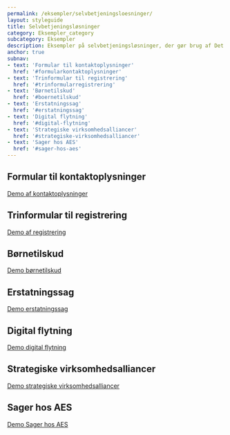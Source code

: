 ```yaml
---
permalink: /eksempler/selvbetjeningsloesninger/
layout: styleguide
title: Selvbetjeningsløsninger
category: Eksempler_category
subcategory: Eksempler
description: Eksempler på selvbetjeningsløsninger, der gør brug af Det Fælles Designsystem
anchor: true
subnav:
- text: 'Formular til kontaktoplysninger'
  href: '#formularkontaktoplysninger'
- text: 'Trinformular til registrering'
  href: '#trinformularregistrering'
- text: 'Børnetilskud'
  href: '#boernetilskud'
- text: 'Erstatningssag'
  href: '#erstatningssag'
- text: 'Digital flytning'
  href: '#digital-flytning'
- text: 'Strategiske virksomhedsalliancer'
  href: '#strategiske-virksomhedsalliancer'
- text: 'Sager hos AES'
  href: '#sager-hos-aes'
---
```


<!-- Formular til kontaktoplysninger -->
<h2 id="formularkontaktoplysninger">Formular til kontaktoplysninger</h2>
<div class="row screenshot-gallery d-none">
  <div class="col-12 col-sm-6 col-md-4 mb-6">
    <a href="{{ site.baseurl }}/pages/eksempler/formular-til-kontaktoplysninger/formular-1/?r=/eksempler/selvbetjeningsloesninger/%23formularkontaktoplysninger" title="Formular til kontaktoplysninger, 1. side: Oplysninger om dig" class="screenshot d-block"></a>
  </div>
  <div class="col-12 col-sm-6 col-md-4 mb-6">
    <a href="{{ site.baseurl }}/pages/eksempler/formular-til-kontaktoplysninger/formular-2/?r=/eksempler/selvbetjeningsloesninger/%23formularkontaktoplysninger" title="Formular til kontaktoplysninger, 2. side: Bekræft oplysninger" class="screenshot d-block"></a>
  </div>
  <div class="col-12 col-sm-6 col-md-4 mb-4">
    <a href="{{ site.baseurl }}/pages/eksempler/formular-til-kontaktoplysninger/formular-3/?r=/eksempler/selvbetjeningsloesninger/%23formularkontaktoplysninger" title="Formular til kontaktoplysninger, 3. side: Kvittering" class="screenshot d-block"></a>
  </div>
</div>
<a class="button button-secondary" href="{{ site.baseurl }}/pages/eksempler/formular-til-kontaktoplysninger/formular-1/?r=/eksempler/selvbetjeningsloesninger/%23formularkontaktoplysninger">Demo af kontaktoplysninger</a>

<!-- Trinformular til registrering -->
<h2 id="trinformularregistrering">Trinformular til registrering</h2>
<div class="row screenshot-gallery d-none">
  <div class="col-12 col-sm-6 col-md-4 mb-6">
    <a href="{{ site.baseurl }}/pages/eksempler/trinformular-til-registrering/registrering-1/?r=/eksempler/selvbetjeningsloesninger/%23trinformularregistrering" title="Trinformular til registrering, 1. side: Vælg personer" class="screenshot d-block"></a>
  </div>
  <div class="col-12 col-sm-6 col-md-4 mb-6">
    <a href="{{ site.baseurl }}/pages/eksempler/trinformular-til-registrering/registrering-2/?r=/eksempler/selvbetjeningsloesninger/%23trinformularregistrering" title="Trinformular til registrering, 2. side: Vælg noget mere" class="screenshot d-block"></a>
  </div>
  <div class="col-12 col-sm-6 col-md-4 mb-6">
    <a href="{{ site.baseurl }}/pages/eksempler/trinformular-til-registrering/registrering-3/?r=/eksempler/selvbetjeningsloesninger/%23trinformularregistrering" title="Trinformular til registrering, 3. side: Vedhæft dokumenter" class="screenshot d-block"></a>
  </div>
  <div class="col-12 col-sm-6 col-md-4 mb-6">
    <a href="{{ site.baseurl }}/pages/eksempler/trinformular-til-registrering/registrering-4/?r=/eksempler/selvbetjeningsloesninger/%23trinformularregistrering" title="Trinformular til registrering, 4. side: Tidligere registrering" class="screenshot d-block"></a>
  </div>
  <div class="col-12 col-sm-6 col-md-4 mb-6">
    <a href="{{ site.baseurl }}/pages/eksempler/trinformular-til-registrering/registrering-5/?r=/eksempler/selvbetjeningsloesninger/%23trinformularregistrering" title="Trinformular til registrering, 5. side: Kontaktoplysninger" class="screenshot d-block"></a>
  </div>
  <div class="col-12 col-sm-6 col-md-4 mb-6">
    <a href="{{ site.baseurl }}/pages/eksempler/trinformular-til-registrering/registrering-6/?r=/eksempler/selvbetjeningsloesninger/%23trinformularregistrering" title="Trinformular til registrering, 6. side: Opsummering" class="screenshot d-block"></a>
  </div>
  <div class="col-12 col-sm-6 col-md-4 mb-4">
    <a href="{{ site.baseurl }}/pages/eksempler/trinformular-til-registrering/registrering-7/?r=/eksempler/selvbetjeningsloesninger/%23trinformularregistrering" title="Trinformular til registrering, 7. side: Kvittering" class="screenshot d-block"></a>
  </div>
</div>
<a class="button button-secondary" href="{{ site.baseurl }}/pages/eksempler/trinformular-til-registrering/registrering-1/?r=/eksempler/selvbetjeningsloesninger/%23trinformularregistrering">Demo af registrering</a>

<!-- Løsning 2: Børnetilskud -->
<h2 id="boernetilskud">Børnetilskud</h2>
<div class="row screenshot-gallery d-none">
  <div class="col-12 col-sm-12 col-md-4 col-lg-4 mb-4">
    <a href="{{ site.baseurl }}/pages/eksempler/boernetilskud/boernetilskud-1/?r=/eksempler/selvbetjeningsloesninger/%23boernetilskud" title="Børnetilskud, 3. side: Hvilke børn søger du tilskud til?" class="screenshot d-block"></a>
  </div>
  <div class="col-12 col-sm-12 col-md-4 col-lg-4 mb-4">
    <a href="{{ site.baseurl }}/pages/eksempler/boernetilskud/boernetilskud-2/?r=/eksempler/selvbetjeningsloesninger/%23boernetilskud" title="Børnetilskud, 4. side: Hvornår blev du eller bliver du enlig?" class="screenshot d-block"></a>
  </div>
</div>
<a class="button button-secondary mt-5" href="{{ site.baseurl }}/pages/eksempler/boernetilskud/boernetilskud-oversigt-2/?r=/eksempler/selvbetjeningsloesninger/%23boernetilskud">Demo børnetilskud</a>

<!-- Løsning 3: Erstatningssag -->
<h2 id="erstatningssag">Erstatningssag</h2>
<div class="row screenshot-gallery d-none">
  <div class="col-12 col-sm-12 col-md-4 col-lg-4 mb-4">
    <a href="{{ site.baseurl }}/pages/eksempler/AES-erstatningssag/aes-1/?r=/eksempler/selvbetjeningsloesninger/%23erstatningssag" title="Erstatningssag, side 1: Oplysninger om afsender" class="screenshot d-block"></a>
  </div>
  <div class="col-12 col-sm-12 col-md-4 col-lg-4 mb-4">
    <a href="{{ site.baseurl }}/pages/eksempler/AES-erstatningssag/aes-2/?r=/eksempler/selvbetjeningsloesninger/%23erstatningssag" title="Erstatningssag, side 2: Hvis AES har spørgsmål til sagen" class="screenshot d-block"></a>
  </div>
  <div class="col-12 col-sm-12 col-md-4 col-lg-4 mb-4">
    <a href="{{ site.baseurl }}/pages/eksempler/AES-erstatningssag/aes-3/?r=/eksempler/selvbetjeningsloesninger/%23erstatningssag" title="Erstatningssag, side 3: Oplysninger om skadelidte" class="screenshot d-block"></a>
  </div>
</div>
<div class="row mt-5 screenshot-gallery d-none">
  <div class="col-12 col-sm-12 col-md-4 col-lg-4 mb-4">
    <a href="{{ site.baseurl }}/pages/eksempler/AES-erstatningssag/aes-4/?r=/eksempler/selvbetjeningsloesninger/%23erstatningssag" title="Erstatningssag, side 4: Sagens natur" class="screenshot d-block"></a>
  </div>
  <div class="col-12 col-sm-12 col-md-4 col-lg-4 mb-4">
    <a href="{{ site.baseurl }}/pages/eksempler/AES-erstatningssag/aes-5/?r=/eksempler/selvbetjeningsloesninger/%23erstatningssag" title="Erstatningssag, side 5: Oplysninger om sagen" class="screenshot d-block"></a>
  </div>
  <div class="col-12 col-sm-12 col-md-4 col-lg-4 mb-4">
    <a href="{{ site.baseurl }}/pages/eksempler/AES-erstatningssag/aes-6/?r=/eksempler/selvbetjeningsloesninger/%23erstatningssag" title="Erstatningssag, side 6: Tilføj dokumentation for første undersøgelse af skaden" class="screenshot d-block"></a>
  </div>
</div>
<div class="row mt-5 screenshot-gallery d-none">
  <div class="col-12 col-sm-12 col-md-4 col-lg-4 mb-4">
    <a href="{{ site.baseurl }}/pages/eksempler/AES-erstatningssag/aes-7/?r=/eksempler/selvbetjeningsloesninger/%23erstatningssag" title="Erstatningssag, side 7: Tilføj dokumentation fra sagen" class="screenshot d-block"></a>
  </div>
  <div class="col-12 col-sm-12 col-md-4 col-lg-4 mb-4">
    <a href="{{ site.baseurl }}/pages/eksempler/AES-erstatningssag/aes-8/?r=/eksempler/selvbetjeningsloesninger/%23erstatningssag" title="Erstatningssag, side 8: Tilføj kommentarer til sagen" class="screenshot d-block"></a>
  </div>
  <div class="col-12 col-sm-12 col-md-4 col-lg-4 mb-4">
    <a href="{{ site.baseurl }}/pages/eksempler/AES-erstatningssag/aes-9/?r=/eksempler/selvbetjeningsloesninger/%23erstatningssag" title="Erstatningssag, side 9: Opsummering" class="screenshot d-block"></a>
  </div>
</div>
<div class="row mt-5 screenshot-gallery d-none">
  <div class="col-12 col-sm-12 col-md-4 col-lg-4 mb-4">
    <a href="{{ site.baseurl }}/pages/eksempler/AES-erstatningssag/aes-10/?r=/eksempler/selvbetjeningsloesninger/%23erstatningssag" title="Erstatningssag, side 10: Kvittering" class="screenshot d-block"></a>
  </div>
</div>
<a class="button button-secondary mt-5" href="{{ site.baseurl }}/pages/eksempler/AES-erstatningssag/aes-1/?r=/eksempler/selvbetjeningsloesninger/%23erstatningssag">Demo erstatningssag</a>

<!-- Løsning 4: Digital flytning -->
<h2 id="digital-flytning">Digital flytning</h2>
<div class="row screenshot-gallery d-none">
  <div class="col-12 col-sm-12 col-md-4 col-lg-4 mb-4">
    <a href="{{ site.baseurl }}/pages/eksempler/digital-flytning/flytning-1/?r=/eksempler/selvbetjeningsloesninger/%23digital-flytning" title="Digital flytning, side 1: Oversigt" class="screenshot d-block"></a>
  </div>
  <div class="col-12 col-sm-12 col-md-4 col-lg-4 mb-4">
    <a href="{{ site.baseurl }}/pages/eksempler/digital-flytning/flytning-2/?r=/eksempler/selvbetjeningsloesninger/%23digital-flytning" title="Digital flytning, side 2: Personer" class="screenshot d-block"></a>
  </div>
  <div class="col-12 col-sm-12 col-md-4 col-lg-4 mb-4">
    <a href="{{ site.baseurl }}/pages/eksempler/digital-flytning/flytning-3/?r=/eksempler/selvbetjeningsloesninger/%23digital-flytning" title="Digital flytning, side 3: Adresse" class="screenshot d-block"></a>
  </div>
</div>
<div class="row mt-5 screenshot-gallery d-none">
  <div class="col-12 col-sm-12 col-md-4 col-lg-4 mb-4">
    <a href="{{ site.baseurl }}/pages/eksempler/digital-flytning/flytning-4/?r=/eksempler/selvbetjeningsloesninger/%23digital-flytning" title="Digital flytning, side 4: Logivært" class="screenshot d-block"></a>
  </div>
  <div class="col-12 col-sm-12 col-md-4 col-lg-4 mb-4">
    <a href="{{ site.baseurl }}/pages/eksempler/digital-flytning/flytning-5/?r=/eksempler/selvbetjeningsloesninger/%23digital-flytning" title="Digital flytning, side 5: Lægevalg" class="screenshot d-block"></a>
  </div>
</div>
<a class="button button-secondary mt-5" href="{{ site.baseurl }}/pages/eksempler/digital-flytning/flytning-1/?r=/eksempler/selvbetjeningsloesninger/%23digital-flytning">Demo digital flytning</a>

<!-- Løsning 5: Strategiske virksomhedsalliancer -->
<h2 id="strategiske-virksomhedsalliancer">Strategiske virksomhedsalliancer</h2>
<div class="row screenshot-gallery">
  <div class="col-12 col-sm-12 col-md-4 col-lg-4 mb-4">
    <a href="{{ site.baseurl }}/pages/eksempler/strategiske-virksomhedsalliancer/virksomhedsalliancer-1/?r=/eksempler/selvbetjeningsloesninger/%23strategiske-virksomhedsalliancer" title="Strategiske virksomhedsalliancer, side 1: Stamdata" class="screenshot d-block"></a>
  </div>
  <div class="col-12 col-sm-12 col-md-4 col-lg-4 mb-4">
    <a href="{{ site.baseurl }}/pages/eksempler/strategiske-virksomhedsalliancer/virksomhedsalliancer-2/?r=/eksempler/selvbetjeningsloesninger/%23strategiske-virksomhedsalliancer" title="Strategiske virksomhedsalliancer, side 2: SMV-kriterier" class="screenshot d-block"></a>
  </div>
  <div class="col-12 col-sm-12 col-md-4 col-lg-4 mb-4">
   <a href="{{ site.baseurl }}/pages/eksempler/strategiske-virksomhedsalliancer/virksomhedsalliancer-3/?r=/eksempler/selvbetjeningsloesninger/%23strategiske-virksomhedsalliancer" title="Strategiske virksomhedsalliancer, side 3: Statsstøtte" class="screenshot d-block"></a>
  </div>
</div>
<div class="row mt-5 screenshot-gallery d-none">
  <div class="col-12 col-sm-12 col-md-4 col-lg-4 mb-4">
    <a href="{{ site.baseurl }}/pages/eksempler/strategiske-virksomhedsalliancer/virksomhedsalliancer-4/?r=/eksempler/selvbetjeningsloesninger/%23strategiske-virksomhedsalliancer" title="Strategiske virksomhedsalliancer, side 4: Tilskud til land" class="screenshot d-block"></a>
  </div>
  <div class="col-12 col-sm-12 col-md-4 col-lg-4 mb-4">
    <a href="{{ site.baseurl }}/pages/eksempler/strategiske-virksomhedsalliancer/virksomhedsalliancer-5/?r=/eksempler/selvbetjeningsloesninger/%23strategiske-virksomhedsalliancer" title="Strategiske virksomhedsalliancer, side 5: Opsummering" class="screenshot d-block"></a>
  </div>
  <div class="col-12 col-sm-12 col-md-4 col-lg-4 mb-4">
    <a href="{{ site.baseurl }}/pages/eksempler/strategiske-virksomhedsalliancer/virksomhedsalliancer-6/?r=/eksempler/selvbetjeningsloesninger/%23strategiske-virksomhedsalliancer" title="Strategiske virksomhedsalliancer, side 4: Kvittering" class="screenshot d-block"></a>
  </div>
</div>
<a class="button button-secondary mt-5" href="{{ site.baseurl }}/pages/eksempler/strategiske-virksomhedsalliancer/virksomhedsalliancer-1/?r=/eksempler/selvbetjeningsloesninger/%23strategiske-virksomhedsalliancer">Demo strategiske virksomhedsalliancer</a>

<!-- Løsning 7: Sager hos AES -->
<h2 id="sager-hos-aes">Sager hos AES</h2>
<div class="row screenshot-gallery d-none">
  <div class="col-12 col-sm-12 col-md-4 col-lg-4 mb-4">
    <a href="{{ site.baseurl }}/pages/eksempler/aes/oversigt/?r=/eksempler/selvbetjeningsloesninger/%23sager-hos-aes" title="Sager hos AES: Find sag" class="screenshot d-block"></a>
  </div>
  <div class="col-12 col-sm-12 col-md-4 col-lg-4 mb-4">
    <a href="{{ site.baseurl }}/pages/eksempler/aes/sagsoverblik/?r=/eksempler/selvbetjeningsloesninger/%23sager-hos-aes" title="Sager hos AES: Sagsoverblik" class="screenshot d-block"></a>
  </div>
  <div class="col-12 col-sm-12 col-md-4 col-lg-4 mb-4">
    <a href="{{ site.baseurl }}/pages/eksempler/aes/sagsoverblik/afgoerelser/?r=/eksempler/selvbetjeningsloesninger/%23sager-hos-aes" title="Sager hos AES: Afgørelser" class="screenshot d-block"></a>
  </div>
</div>
<a class="button button-secondary mt-5" href="{{ site.baseurl }}/pages/eksempler/aes/oversigt/?r=/eksempler/selvbetjeningsloesninger/%23sager-hos-aes">Demo Sager hos AES</a>